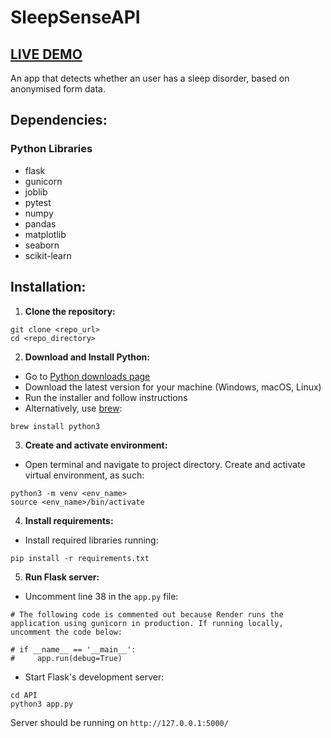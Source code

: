 # SleepSenseAPI
## [LIVE DEMO](https://sleepsenseapi.onrender.com/)

An app that detects whether an user has a sleep disorder, based on anonymised form data.

## Dependencies:


### Python Libraries
- flask
- gunicorn
- joblib
- pytest
- numpy
- pandas
- matplotlib
- seaborn
- scikit-learn

## Installation:
1. **Clone the repository:**
```
git clone <repo_url>
cd <repo_directory>
```
2. **Download and Install Python:**
- Go to [Python downloads page](https://www.python.org/downloads/)
- Download the latest version for your machine (Windows, macOS, Linux)
- Run the installer and follow instructions
- Alternatively, use [brew](https://docs.brew.sh/):
```
brew install python3
```
3. **Create and activate environment:**
- Open terminal and navigate to project directory. Create and activate virtual environment, as such:
```
python3 -m venv <env_name>
source <env_name>/bin/activate
```
4. **Install requirements:**
- Install required libraries running:
```
pip install -r requirements.txt
```
5. **Run Flask server:**

- Uncomment line 38 in the `app.py` file:
```
# The following code is commented out because Render runs the application using gunicorn in production. If running locally, uncomment the code below:

# if __name__ == '__main__':
#     app.run(debug=True)
```

- Start Flask's development server:
```
cd API
python3 app.py
```
Server should be running on `http://127.0.0.1:5000/`